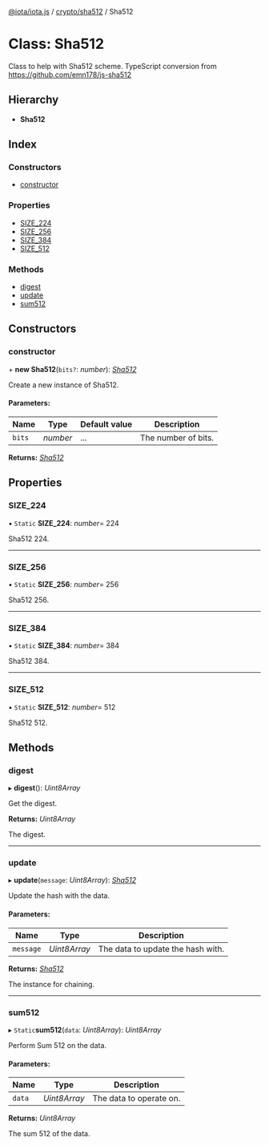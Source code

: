 [@iota/iota.js](../README.md) / [crypto/sha512](../modules/crypto_sha512.md) / Sha512

# Class: Sha512

Class to help with Sha512 scheme.
TypeScript conversion from https://github.com/emn178/js-sha512

## Hierarchy

* **Sha512**

## Index

### Constructors

* [constructor](crypto_sha512.sha512.md#constructor)

### Properties

* [SIZE\_224](crypto_sha512.sha512.md#size_224)
* [SIZE\_256](crypto_sha512.sha512.md#size_256)
* [SIZE\_384](crypto_sha512.sha512.md#size_384)
* [SIZE\_512](crypto_sha512.sha512.md#size_512)

### Methods

* [digest](crypto_sha512.sha512.md#digest)
* [update](crypto_sha512.sha512.md#update)
* [sum512](crypto_sha512.sha512.md#sum512)

## Constructors

### constructor

\+ **new Sha512**(`bits?`: *number*): [*Sha512*](crypto_sha512.sha512.md)

Create a new instance of Sha512.

#### Parameters:

Name | Type | Default value | Description |
------ | ------ | ------ | ------ |
`bits` | *number* | ... | The number of bits.    |

**Returns:** [*Sha512*](crypto_sha512.sha512.md)

## Properties

### SIZE\_224

▪ `Static` **SIZE\_224**: *number*= 224

Sha512 224.

___

### SIZE\_256

▪ `Static` **SIZE\_256**: *number*= 256

Sha512 256.

___

### SIZE\_384

▪ `Static` **SIZE\_384**: *number*= 384

Sha512 384.

___

### SIZE\_512

▪ `Static` **SIZE\_512**: *number*= 512

Sha512 512.

## Methods

### digest

▸ **digest**(): *Uint8Array*

Get the digest.

**Returns:** *Uint8Array*

The digest.

___

### update

▸ **update**(`message`: *Uint8Array*): [*Sha512*](crypto_sha512.sha512.md)

Update the hash with the data.

#### Parameters:

Name | Type | Description |
------ | ------ | ------ |
`message` | *Uint8Array* | The data to update the hash with.   |

**Returns:** [*Sha512*](crypto_sha512.sha512.md)

The instance for chaining.

___

### sum512

▸ `Static`**sum512**(`data`: *Uint8Array*): *Uint8Array*

Perform Sum 512 on the data.

#### Parameters:

Name | Type | Description |
------ | ------ | ------ |
`data` | *Uint8Array* | The data to operate on.   |

**Returns:** *Uint8Array*

The sum 512 of the data.
